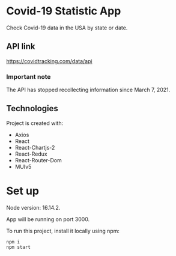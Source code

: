 # Covid-19 Statistic App

Check Covid-19 data in the USA by state or date.

## API link

https://covidtracking.com/data/api

### Important note

The API has stopped recollecting information since March 7, 2021.

## Technologies

Project is created with:
* Axios
* React 
* React-Chartjs-2 
* React-Redux 
* React-Router-Dom
* MUIv5

# Set up

Node version: 16.14.2.

App will be running on port 3000.

To run this project, install it locally using npm:

```
npm i 
npm start
```
